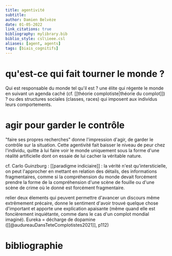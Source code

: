 ```yaml
---
title: agentivité
subtitle:
author: Damien Belvèze
date: 01-05-2022
link_citations: true
bibliography: mylibrary.bib
biblio_style: csl\ieee.csl
aliases: [agent, agents]
tags: [biais_cognitifs]
---
```


# qu'est-ce qui fait tourner le monde ?

Qui est responsable du monde tel qu'il est ? une élite qui régente le monde en suivant un agenda caché (cf. [[théorie complotiste|théorie du complot]]) ? ou des structures sociales (classes, races) qui imposent aux individus leurs comportements. 

# agir pour garder le contrôle

"faire ses propres recherches" donne l'impression d'agir, de garder le contrôle sur la situation. Cette agentivité fait baisser le niveau de peur chez l'individu, quitte à lui faire voir le monde uniquement sous la forme d'une réalité artificielle dont on essaie de lui cacher la véritable nature. 

cf. Carlo Guinzburg : [[paradigme indiciaire]] : la vérité n'est qu'intersticielle, on peut l'approcher en mettant en relation des détails, des informations fragmentaires, comme si la compréhension du monde devait forcément prendre la forme de la compréhension d'une scène de fouille ou d'une scène de crime où le donné est forcément fragmentaire. 

relier deux élements qui peuvent permettre d'avancer un discours même extrêmement précaire, donne le sentiment d'avoir trouvé quelque chose d'important et apporte une explication apaisante (même quand elle est foncièrement inquiétante, comme dans le cas d'un complot mondial imaginé). Eureka = décharge de dopamine ([[@audureauDansTeteComplotistes2021]], p112)






# bibliographie

